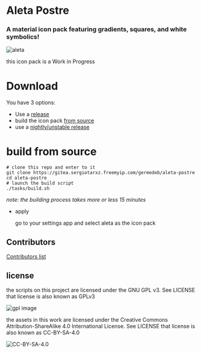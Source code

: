 # Aleta Postre 

### A material icon pack featuring gradients, squares, and white symbolics!

![aleta](https://gitea.sergiotarxz.freemyip.com/germedeb/aleta-postre/raw/branch/master/other/images/presentacion.png)

this icon pack is a Work in Progress

# Download

You have 3 options:

* Use a [release](https://gitea.sergiotarxz.freemyip.com/germedeb/aleta-postre/releases)
* build the icon pack [from source](https://gitea.sergiotarxz.freemyip.com/germedeb/aleta-postre#build-from-source)
* use a [nightly/unstable release](https://gitea.sergiotarxz.freemyip.com/sergiotarxz/AletaReleaser)

# build from source

```
# clone this repo and enter to it
git clone https://gitea.sergiotarxz.freemyip.com/germedeb/aleta-postre
cd aleta-postre
# launch the build script
./tasks/build.sh
```
*note: the building process takes more or less 15 minutes*

* apply

	go to your settings app and select aleta as the icon pack

## Contributors

[Contributors list](./Contributors.md)	

## license

the scripts on this project are licensed under the GNU GPL v3. See LICENSE
	that license is also known as GPLv3

![gpl image](https://www.gnu.org/graphics/gplv3-with-text-136x68.png)

the assets in this work are licensed under the Creative Commons Attribution-ShareAlike 4.0 International License. See LICENSE
	that license is also known as CC-BY-SA-4.0

![CC-BY-SA-4.0](https://i.creativecommons.org/l/by-sa/4.0/88x31.png)
